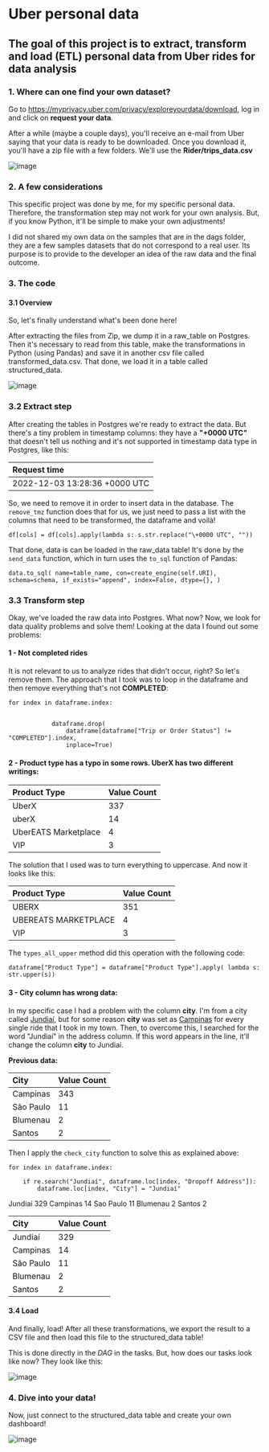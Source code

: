 # Uber personal data
## The goal of this project is to extract, transform and load (ETL) personal data from Uber rides for data analysis

### 1. Where can one find your own dataset?

Go to https://myprivacy.uber.com/privacy/exploreyourdata/download, log in and click on **request your data**.

After a while (maybe a couple days), you'll receive an e-mail from Uber saying that your data is ready to be downloaded. Once you download it, you'll have a zip file with a few folders. We'll use the **Rider/trips_data.csv**

![image](https://i.imgur.com/jQuegIA.png)

### 2. A few considerations

This specific project was done by me, for my specific personal data. Therefore, the transformation step may not work for your own analysis. But, if you know Python, it'll be simple to make your own adjustments!

I did not shared my own data on the samples that are in the dags folder, they are a few samples datasets that do not correspond to a real user. Its purpose is to provide to the developer an idea of the raw data and the final outcome.

### 3. The code
#### 3.1 Overview
So, let's finally understand what's been done here!

After extracting the files from Zip, we dump it in a raw_table on Postgres. Then it's necessary to read from this table, make the transformations in Python (using Pandas) and save it in another csv file called transformed_data.csv. That done, we load it in a table called structured_data.

![image](https://i.imgur.com/UI61NbD.png)

### 3.2 Extract step

After creating the tables in Postgres we're ready to extract the data. But there's a tiny problem in timestamp columns: they have a **"+0000 UTC"** that doesn't tell us nothing and it's not supported in timestamp data type in Postgres, like this:

| Request time|
| :---        |
| 2022-12-03 13:28:36 +0000 UTC| 

So, we need to remove it in order to insert data in the database. The `remove_tmz` function does that for us, we just need to pass a list with the columns that need to be transformed, the dataframe and voilà!

`df[cols] = df[cols].apply(lambda s: s.str.replace("\+0000 UTC", ""))`

That done, data is can be loaded in the raw_data table! It's done by the `send_data` function, which in turn uses the `to_sql` function of Pandas:

`data.to_sql(
    name=table_name,
    con=create_engine(self.URI),
    schema=schema,
    if_exists="append",
    index=False,
    dtype={},
)`

### 3.3 Transform step

Okay, we've loaded the raw data into Postgres. What now? Now, we look for data quality problems and solve them! Looking at the data I found out some problems:


 #### 1 - Not completed rides

It is not relevant to us to analyze rides that didn't occur, right? So let's remove them. The approach that I took was to loop in the dataframe and then remove everything that's not **COMPLETED**:

~~~
for index in dataframe.index:

            
            dataframe.drop(
                dataframe[dataframe["Trip or Order Status"] != "COMPLETED"].index,
                inplace=True)
~~~


#### 2 - Product type has a typo in some rows. UberX has two different writings:

| Product Type            | Value Count|
| :----                   | :---
| UberX                   | 337|
| uberX                   |  14|
| UberEATS Marketplace    |   4|
| VIP                     |   3|

The solution that I used was to turn everything to uppercase. And now it looks like this:


| Product Type            | Value Count|
| :----                   | :---
| UBERX                   |351|
| UBEREATS MARKETPLACE    |  4|
| VIP                     |  3|

The `types_all_upper` method did this operation with the following code:

`dataframe["Product Type"] = dataframe["Product Type"].apply(
            lambda s: str.upper(s))`


#### 3 - City column has wrong data:

In my specific case I had a problem with the column **city**. I'm from a city called [Jundiaí](https://pt.wikipedia.org/wiki/Jundiai), but for some reason **city** was set as [Campinas](https://pt.wikipedia.org/wiki/Campinas) for every single ride that I took in my town. Then, to overcome this, I searched for the word "Jundiaí" in the address column. If this word appears in the line, it'll change the column **city** to Jundiaí.

**Previous data:**

| City| Value Count|
| :----| :---
| Campinas |343|
| São Paulo    |  11|
| Blumenau |  2|
| Santos | 2

Then I apply the `check_city` function to solve this as explained above:

~~~
for index in dataframe.index:

    if re.search("Jundiaí", dataframe.loc[index, "Dropoff Address"]):
        dataframe.loc[index, "City"] = "Jundiaí"
~~~

Jundiaí      329
Campinas      14
Sao Paulo     11
Blumenau       2
Santos         2

| City| Value Count|
| :----| :---
| Jundiaí |329|
| Campinas |14|
| São Paulo    |  11|
| Blumenau |  2|
| Santos | 2|

#### 3.4 Load

And finally, load! After all these transformations, we export the result to a CSV file and then load this file to the structured_data table! 

This is done directly in the *DAG* in the tasks. But, how does our tasks look like now? They look like this:

![image](https://i.imgur.com/v95Y6fy.png)

### 4. Dive into your data!

Now, just connect to the structured_data table and create your own dashboard!

![image](https://i.imgur.com/APngvvE.png)
